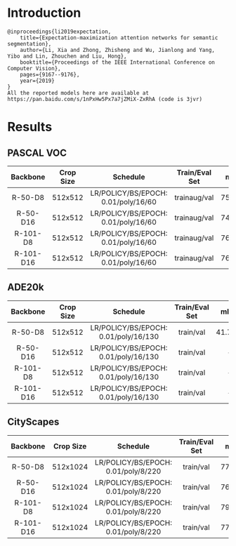 # Introduction
```
@inproceedings{li2019expectation,
    title={Expectation-maximization attention networks for semantic segmentation},
    author={Li, Xia and Zhong, Zhisheng and Wu, Jianlong and Yang, Yibo and Lin, Zhouchen and Liu, Hong},
    booktitle={Proceedings of the IEEE International Conference on Computer Vision},
    pages={9167--9176},
    year={2019}
}
All the reported models here are available at https://pan.baidu.com/s/1nPxHw5Px7a7jZMiX-ZxRhA (code is 3jvr)
```


# Results

## PASCAL VOC
| Backbone  | Crop Size  | Schedule                             | Train/Eval Set  | mIoU   | Download                 |
| :-:       | :-:        | :-:                                  | :-:             | :-:    | :-:                      |
| R-50-D8   | 512x512    | LR/POLICY/BS/EPOCH: 0.01/poly/16/60  | trainaug/val    | 75.29% | [model]() &#124; [log]() |
| R-50-D16  | 512x512    | LR/POLICY/BS/EPOCH: 0.01/poly/16/60  | trainaug/val    | 74.86% | [model]() &#124; [log]() |
| R-101-D8  | 512x512    | LR/POLICY/BS/EPOCH: 0.01/poly/16/60  | trainaug/val    | 76.43% | [model]() &#124; [log]() |
| R-101-D16 | 512x512    | LR/POLICY/BS/EPOCH: 0.01/poly/16/60  | trainaug/val    | 76.19% | [model]() &#124; [log]() |

## ADE20k
| Backbone  | Crop Size  | Schedule                             | Train/Eval Set  | mIoU   | Download                 |
| :-:       | :-:        | :-:                                  | :-:             | :-:    | :-:                      |
| R-50-D8   | 512x512    | LR/POLICY/BS/EPOCH: 0.01/poly/16/130 | train/val       | 41.77% | [model]() &#124; [log]() |
| R-50-D16  | 512x512    | LR/POLICY/BS/EPOCH: 0.01/poly/16/130 | train/val       | -      | [model]() &#124; [log]() |
| R-101-D8  | 512x512    | LR/POLICY/BS/EPOCH: 0.01/poly/16/130 | train/val       | -      | [model]() &#124; [log]() |
| R-101-D16 | 512x512    | LR/POLICY/BS/EPOCH: 0.01/poly/16/130 | train/val       | -      | [model]() &#124; [log]() |

## CityScapes
| Backbone  | Crop Size  | Schedule                             | Train/Eval Set  | mIoU   | Download                 |
| :-:       | :-:        | :-:                                  | :-:             | :-:    | :-:                      |
| R-50-D8   | 512x1024   | LR/POLICY/BS/EPOCH: 0.01/poly/8/220  | train/val       | 77.96% | [model]() &#124; [log]() |
| R-50-D16  | 512x1024   | LR/POLICY/BS/EPOCH: 0.01/poly/8/220  | train/val       | 76.73% | [model]() &#124; [log]() |
| R-101-D8  | 512x1024   | LR/POLICY/BS/EPOCH: 0.01/poly/8/220  | train/val       | 79.54% | [model]() &#124; [log]() |
| R-101-D16 | 512x1024   | LR/POLICY/BS/EPOCH: 0.01/poly/8/220  | train/val       | 77.54% | [model]() &#124; [log]() |